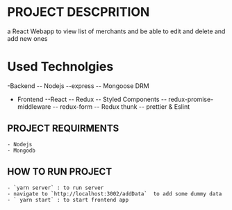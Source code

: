# PROJECT DESCPRITION

a React Webapp to view list of merchants and be able to edit and delete and add new ones

# Used Technolgies

-Backend
-- Nodejs
--express
-- Mongoose DRM

- Frontend
  --React
  -- Redux
  -- Styled Components
  -- redux-promise-middleware
  -- redux-form
  -- Redux thunk
  -- prettier & Eslint

## PROJECT REQUIRMENTS

    - Nodejs
    - Mongodb

## HOW TO RUN PROJECT

    - `yarn server` : to run server
    - navigate to `http://localhost:3002/addData`  to add some dummy data
    - ` yarn start` : to start frontend app
